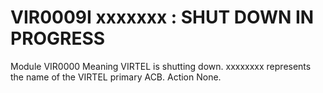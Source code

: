 # VIR0009I xxxxxxx : SHUT DOWN IN PROGRESS
Module
    	VIR0000
Meaning
    VIRTEL is shutting down. xxxxxxxx represents the name of the VIRTEL primary ACB.
Action
    None.
